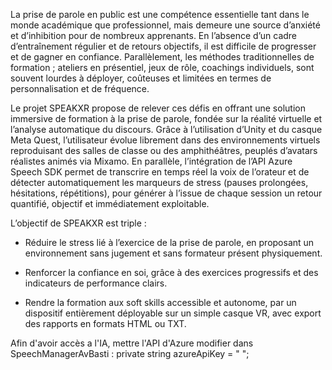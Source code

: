 La prise de parole en public est une compétence essentielle tant dans le monde académique que professionnel, mais demeure une source d’anxiété et d’inhibition pour de nombreux apprenants. En l’absence d’un cadre d’entraînement régulier et de retours objectifs, il est difficile de progresser et de gagner en confiance. Parallèlement, les méthodes traditionnelles de formation ; ateliers en présentiel, jeux de rôle, coachings individuels, sont souvent lourdes à déployer, coûteuses et limitées en termes de personnalisation et de fréquence. 

Le projet SPEAKXR propose de relever ces défis en offrant une solution immersive de formation à la prise de parole, fondée sur la réalité virtuelle et l’analyse automatique du discours. Grâce à l’utilisation d’Unity et du casque Meta Quest, l’utilisateur évolue librement dans des environnements virtuels reproduisant des salles de classe ou des amphithéâtres, peuplés d’avatars réalistes animés via Mixamo. En parallèle, l’intégration de l’API Azure Speech SDK permet de transcrire en temps réel la voix de l’orateur et de détecter automatiquement les marqueurs de stress (pauses prolongées, hésitations, répétitions), pour générer à l’issue de chaque session un retour quantifié, objectif et immédiatement exploitable. 

L’objectif de SPEAKXR est triple : 

- Réduire le stress lié à l’exercice de la prise de parole, en proposant un environnement sans jugement et sans formateur présent physiquement. 

- Renforcer la confiance en soi, grâce à des exercices progressifs et des indicateurs de performance clairs. 

- Rendre la formation aux soft skills accessible et autonome, par un dispositif entièrement déployable sur un simple casque VR, avec export des rapports en formats HTML ou TXT. 


Afin d'avoir accès a l'IA, mettre l'API d'Azure modifier dans SpeechManagerAvBasti :  private string azureApiKey = " ";
